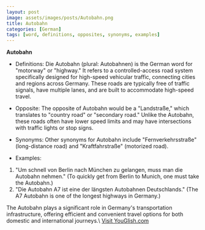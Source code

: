 ```yaml
---
layout: post
image: assets/images/posts/Autobahn.png
title: Autobahn
categories: [German]
tags: [word, definitions, opposites, synonyms, examples]
---
```


**Autobahn**

- Definitions:
Die Autobahn (plural: Autobahnen) is the German word for "motorway" or "highway." It refers to a controlled-access road system specifically designed for high-speed vehicular traffic, connecting cities and regions across Germany. These roads are typically free of traffic signals, have multiple lanes, and are built to accommodate high-speed travel.

- Opposite:
The opposite of Autobahn would be a "Landstraße," which translates to "country road" or "secondary road." Unlike the Autobahn, these roads often have lower speed limits and may have intersections with traffic lights or stop signs.

- Synonyms:
Other synonyms for Autobahn include "Fernverkehrsstraße" (long-distance road) and "Kraftfahrstraße" (motorized road).

- Examples:
1. "Um schnell von Berlin nach München zu gelangen, muss man die Autobahn nehmen." (To quickly get from Berlin to Munich, one must take the Autobahn.)
2. "Die Autobahn A7 ist eine der längsten Autobahnen Deutschlands." (The A7 Autobahn is one of the longest highways in Germany.)

The Autobahn plays a significant role in Germany's transportation infrastructure, offering efficient and convenient travel options for both domestic and international journeys.\ <a id="yg-widget-0" class="youglish-widget" data-query="Autobahn" data-lang="german" data-components="8412" data-auto-start="0" data-bkg-color="theme_light" data-title="How%20to%20pronounce%20Autobahn%20in%20German"  rel="nofollow" href="https://youglish.com">Visit YouGlish.com</a><script async src="https://youglish.com/public/emb/widget.js" charset="utf-8"></script>
